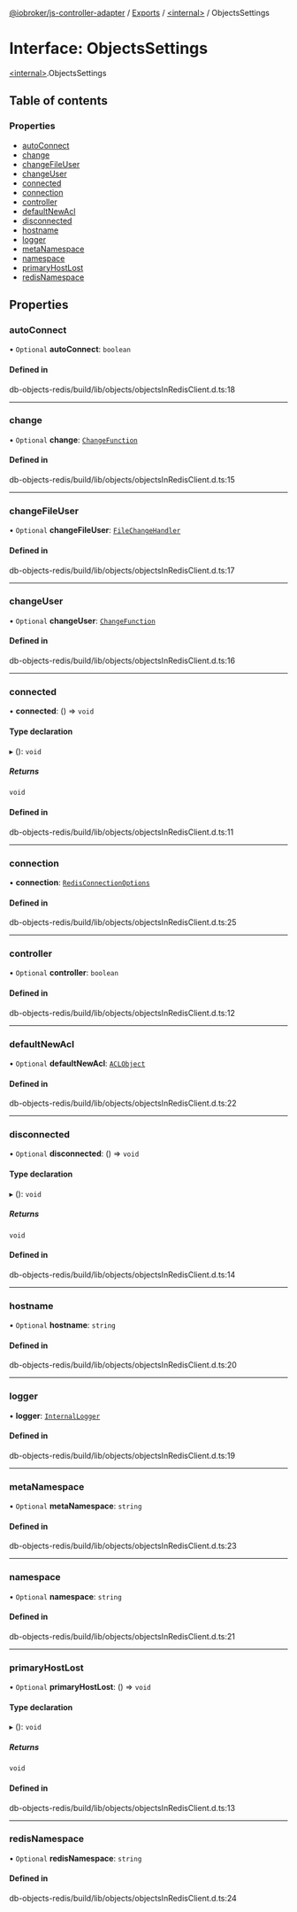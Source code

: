 [@iobroker/js-controller-adapter](../README.md) / [Exports](../modules.md) / [\<internal\>](../modules/internal_.md) / ObjectsSettings

# Interface: ObjectsSettings

[\<internal\>](../modules/internal_.md).ObjectsSettings

## Table of contents

### Properties

- [autoConnect](internal_.ObjectsSettings.md#autoconnect)
- [change](internal_.ObjectsSettings.md#change)
- [changeFileUser](internal_.ObjectsSettings.md#changefileuser)
- [changeUser](internal_.ObjectsSettings.md#changeuser)
- [connected](internal_.ObjectsSettings.md#connected)
- [connection](internal_.ObjectsSettings.md#connection)
- [controller](internal_.ObjectsSettings.md#controller)
- [defaultNewAcl](internal_.ObjectsSettings.md#defaultnewacl)
- [disconnected](internal_.ObjectsSettings.md#disconnected)
- [hostname](internal_.ObjectsSettings.md#hostname)
- [logger](internal_.ObjectsSettings.md#logger)
- [metaNamespace](internal_.ObjectsSettings.md#metanamespace)
- [namespace](internal_.ObjectsSettings.md#namespace)
- [primaryHostLost](internal_.ObjectsSettings.md#primaryhostlost)
- [redisNamespace](internal_.ObjectsSettings.md#redisnamespace)

## Properties

### autoConnect

• `Optional` **autoConnect**: `boolean`

#### Defined in

db-objects-redis/build/lib/objects/objectsInRedisClient.d.ts:18

___

### change

• `Optional` **change**: [`ChangeFunction`](../modules/internal_.md#changefunction-1)

#### Defined in

db-objects-redis/build/lib/objects/objectsInRedisClient.d.ts:15

___

### changeFileUser

• `Optional` **changeFileUser**: [`FileChangeHandler`](../modules/internal_.md#filechangehandler)

#### Defined in

db-objects-redis/build/lib/objects/objectsInRedisClient.d.ts:17

___

### changeUser

• `Optional` **changeUser**: [`ChangeFunction`](../modules/internal_.md#changefunction-1)

#### Defined in

db-objects-redis/build/lib/objects/objectsInRedisClient.d.ts:16

___

### connected

• **connected**: () => `void`

#### Type declaration

▸ (): `void`

##### Returns

`void`

#### Defined in

db-objects-redis/build/lib/objects/objectsInRedisClient.d.ts:11

___

### connection

• **connection**: [`RedisConnectionOptions`](internal_.RedisConnectionOptions.md)

#### Defined in

db-objects-redis/build/lib/objects/objectsInRedisClient.d.ts:25

___

### controller

• `Optional` **controller**: `boolean`

#### Defined in

db-objects-redis/build/lib/objects/objectsInRedisClient.d.ts:12

___

### defaultNewAcl

• `Optional` **defaultNewAcl**: [`ACLObject`](internal_.ACLObject.md)

#### Defined in

db-objects-redis/build/lib/objects/objectsInRedisClient.d.ts:22

___

### disconnected

• `Optional` **disconnected**: () => `void`

#### Type declaration

▸ (): `void`

##### Returns

`void`

#### Defined in

db-objects-redis/build/lib/objects/objectsInRedisClient.d.ts:14

___

### hostname

• `Optional` **hostname**: `string`

#### Defined in

db-objects-redis/build/lib/objects/objectsInRedisClient.d.ts:20

___

### logger

• **logger**: [`InternalLogger`](../modules/internal_.md#internallogger)

#### Defined in

db-objects-redis/build/lib/objects/objectsInRedisClient.d.ts:19

___

### metaNamespace

• `Optional` **metaNamespace**: `string`

#### Defined in

db-objects-redis/build/lib/objects/objectsInRedisClient.d.ts:23

___

### namespace

• `Optional` **namespace**: `string`

#### Defined in

db-objects-redis/build/lib/objects/objectsInRedisClient.d.ts:21

___

### primaryHostLost

• `Optional` **primaryHostLost**: () => `void`

#### Type declaration

▸ (): `void`

##### Returns

`void`

#### Defined in

db-objects-redis/build/lib/objects/objectsInRedisClient.d.ts:13

___

### redisNamespace

• `Optional` **redisNamespace**: `string`

#### Defined in

db-objects-redis/build/lib/objects/objectsInRedisClient.d.ts:24
